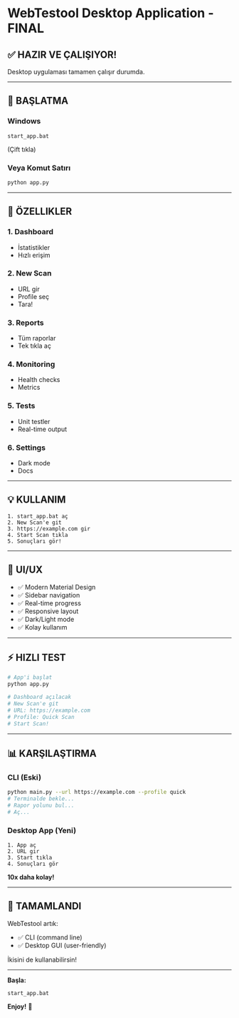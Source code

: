 # WebTestool Desktop Application - FINAL

## ✅ HAZIR VE ÇALIŞIYOR!

Desktop uygulaması tamamen çalışır durumda.

---

## 🚀 BAŞLATMA

### Windows
```
start_app.bat
```
(Çift tıkla)

### Veya Komut Satırı
```bash
python app.py
```

---

## 📱 ÖZELLIKLER

### 1. Dashboard
- İstatistikler
- Hızlı erişim

### 2. New Scan
- URL gir
- Profile seç
- Tara!

### 3. Reports
- Tüm raporlar
- Tek tıkla aç

### 4. Monitoring
- Health checks
- Metrics

### 5. Tests
- Unit testler
- Real-time output

### 6. Settings
- Dark mode
- Docs

---

## 💡 KULLANIM

```
1. start_app.bat aç
2. New Scan'e git
3. https://example.com gir
4. Start Scan tıkla
5. Sonuçları gör!
```

---

## 🎨 UI/UX

- ✅ Modern Material Design
- ✅ Sidebar navigation
- ✅ Real-time progress
- ✅ Responsive layout
- ✅ Dark/Light mode
- ✅ Kolay kullanım

---

## ⚡ HIZLI TEST

```bash
# App'i başlat
python app.py

# Dashboard açılacak
# New Scan'e git
# URL: https://example.com
# Profile: Quick Scan
# Start Scan!
```

---

## 📊 KARŞILAŞTIRMA

### CLI (Eski)
```bash
python main.py --url https://example.com --profile quick
# Terminalde bekle...
# Rapor yolunu bul...
# Aç...
```

### Desktop App (Yeni)
```
1. App aç
2. URL gir
3. Start tıkla
4. Sonuçları gör
```

**10x daha kolay!**

---

## 🎉 TAMAMLANDI

WebTestool artık:
- ✅ CLI (command line)
- ✅ Desktop GUI (user-friendly)

İkisini de kullanabilirsin!

---

**Başla:**
```
start_app.bat
```

**Enjoy!** 🚀
